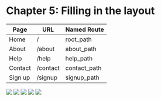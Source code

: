 # Chapter 5: Filling in the layout
| Page     | URL      | Named Route   |
|----------|----------|---------------|
| Home     | /        | root_path     |
| About    | /about   | about_path    |
| Help     | /help    | help_path     |
| Contact  | /contact | contact_path  |
| Sign up  | /signup  | signup_path   |

![](https://i.imgur.com/reBr04V.png)
![](https://i.imgur.com/tlf7fzq.png)
![](https://i.imgur.com/6C0hGK0.png)
![](https://i.imgur.com/9T4LY1b.png)
![](https://i.imgur.com/tlf7fzq.png)

